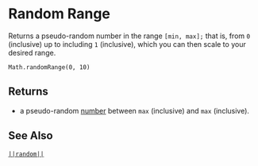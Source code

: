 # Random Range

Returns a pseudo-random number in the range ``[min, max];`` that is, from ``0`` (inclusive) up to including ``1`` (inclusive), which you can then scale to your desired range. 

```sig
Math.randomRange(0, 10)
```

## Returns

* a pseudo-random [number](types/number) between ``max`` (inclusive) and ``max`` (inclusive).

## See Also

[``||random||``](/reference/math/random)